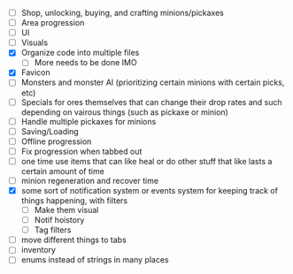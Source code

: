 - [ ] Shop, unlocking, buying, and crafting minions/pickaxes
- [ ] Area progression
- [ ] UI
- [ ] Visuals
- [X] Organize code into multiple files
  - [ ] More needs to be done IMO
- [X] Favicon
- [ ] Monsters and monster AI (prioritizing certain minions with certain picks, etc)
- [ ] Specials for ores themselves that can change their drop rates and such depending on vairous things (such as pickaxe or minion)
- [ ] Handle multiple pickaxes for minions
- [ ] Saving/Loading
- [ ] Offline progression
- [ ] Fix progression when tabbed out
- [ ] one time use items that can like heal or do other stuff that like lasts a certain amount of time
- [ ] minion regeneration and recover time
- [X] some sort of notification system or events system for keeping track of things happening, with filters
  - [ ] Make them visual
  - [ ] Notif hoistory
  - [ ] Tag filters
- [ ] move different things to tabs
- [ ] inventory
- [ ] enums instead of strings in many places